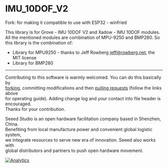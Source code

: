 # IMU_10DOF_V2

Fork: for making it compatible to use with ESP32 - winfried

This library is for Grove - IMU 10DOF V2 and Xadow - IMU 10DOF modules. All the mentioned modules are combination of MPU-9250 and BMP280. So this library is the combination of:

* Library for MPU9250 - thanks to Jeff Rowberg <jeff@rowberg.net>, the MIT license
* Library for BMP280

----

Contributing to this software is warmly welcomed. You can do this basically by<br>
[forking](https://help.github.com/articles/fork-a-repo), committing modifications and then [pulling requests](https://help.github.com/articles/using-pull-requests) (follow the links above<br>
for operating guide). Adding change log and your contact into file header is encouraged.<br>
Thanks for your contribution.

Seeed Studio is an open hardware facilitation company based in Shenzhen, China. <br>
Benefiting from local manufacture power and convenient global logistic system, <br>
we integrate resources to serve new era of innovation. Seeed also works with <br>
global distributors and partners to push open hardware movement.<br>



[![Analytics](https://ga-beacon.appspot.com/UA-46589105-3/IMU_10DOF)](https://github.com/igrigorik/ga-beacon)
